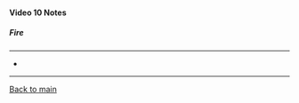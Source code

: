 #### Video 10 Notes

##### Fire
---
- 

---

[Back to main](https://github.com/rot0xd/CBTNuggets/blob/master/CISSP/README.md)

